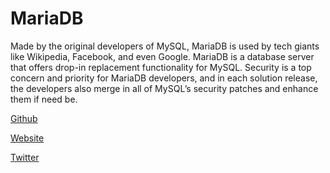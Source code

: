 # MariaDB

Made by the original developers of MySQL, MariaDB is used by tech giants like Wikipedia, Facebook, and even Google. MariaDB is a database server that offers drop-in replacement functionality for MySQL. Security is a top concern and priority for MariaDB developers, and in each solution release, the developers also merge in all of MySQL’s security patches and enhance them if need be.

[Github](https://github.com/MariaDB)

[Website](https://mariadb.com/)

[Twitter](https://twitter.com/mariadb)
